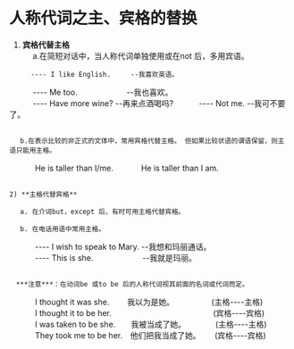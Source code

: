 # 人称代词之主、宾格的替换
 	
1) **宾格代替主格**  
　 a.在简短对话中，当人称代词单独使用或在not 后，多用宾语。

   ```
     ---- I like English.　　　--我喜欢英语。  
　　　---- Me too.　　　　　　   --我也喜欢。  
　　　---- Have more wine?		--再来点酒喝吗?
　　　---- Not me.				--我可不要了。
   ```

　 b.在表示比较的非正式的文体中，常用宾格代替主格。 但如果比较状语的谓语保留，则主语只能用主格。

   ```
　　　 He is taller than I/me.
　　　 He is taller than I am.

   ```

2) **主格代替宾格**    

　 a. 在介词but，except 后，有时可用主格代替宾格。

　 b. 在电话用语中常用主格。

```
　　　 ---- I wish to speak to Mary. --我想和玛丽通话。  
　　　 ---- This is she.　　　　　　   --我就是玛丽。

```

　***注意***：在动词be 或to be 后的人称代词视其前面的名词或代词而定。

   ```
　　　 I thought it was she.　　 我以为是她。　　　　　 (主格----主格)
　　　 I thought it to be her.　　　　　　　　　　　　　(宾格----宾格)
　　　 I was taken to be she.　　我被当成了她。　　　　 (主格----主格)
　　　 They took me to be her.　他们把我当成了她。　　  (宾格----宾格)

   ```

